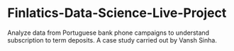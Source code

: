 # Finlatics-Data-Science-Live-Project
 Analyze data from Portuguese bank phone campaigns to understand subscription to term deposits. A case study carried out by Vansh Sinha.
